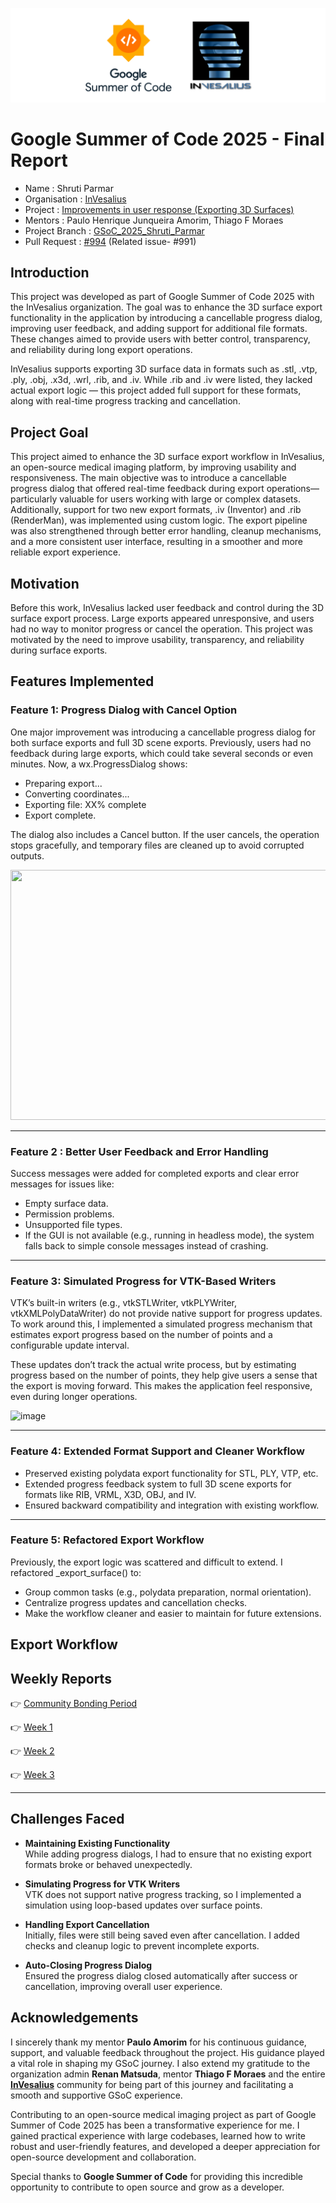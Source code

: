 ![Alt Text](https://github.com/shrutiparmar2003/Google-Summer-of-Code-2025-Final-Report/blob/main/images/cover%20img.png)
# Google Summer of Code 2025 - Final Report
- Name : Shruti Parmar
- Organisation : [InVesalius](https://invesalius.github.io/)
- Project : [Improvements in user response (Exporting 3D Surfaces)](https://summerofcode.withgoogle.com/programs/2025/projects/D5nIVoDd)
- Mentors : Paulo Henrique Junqueira Amorim, Thiago F Moraes
- Project Branch : [GSoC_2025_Shruti_Parmar](https://github.com/shrutiparmar2003/Improvements-in-user-response-loading-and-saving-files-/tree/feature/issue-991-progress-bar)
- Pull Request : [#994](https://github.com/invesalius/invesalius3/pull/994) (Related issue- #991)
## Introduction
This project was developed as part of Google Summer of Code 2025 with the InVesalius organization. The goal was to enhance the 3D surface export functionality in the application by introducing a cancellable progress dialog, improving user feedback, and adding support for additional file formats. These changes aimed to provide users with better control, transparency, and reliability during long export operations.

InVesalius supports exporting 3D surface data in formats such as .stl, .vtp, .ply, .obj, .x3d, .wrl, .rib, and .iv. While .rib and .iv were listed, they lacked actual export logic — this project added full support for these formats, along with real-time progress tracking and cancellation.

## Project Goal
This project aimed to enhance the 3D surface export workflow in InVesalius, an open-source medical imaging platform, by improving usability and responsiveness. The main objective was to introduce a cancellable progress dialog that offered real-time feedback during export operations—particularly valuable for users working with large or complex datasets. Additionally, support for two new export formats, .iv (Inventor) and .rib (RenderMan), was implemented using custom logic. The export pipeline was also strengthened through better error handling, cleanup mechanisms, and a more consistent user interface, resulting in a smoother and more reliable export experience.

## Motivation
Before this work, InVesalius lacked user feedback and control during the 3D surface export process. Large exports appeared unresponsive, and users had no way to monitor progress or cancel the operation. This project was motivated by the need to improve usability, transparency, and reliability during surface exports.

## Features Implemented
### Feature 1:  Progress Dialog with Cancel Option
One major improvement was introducing a cancellable progress dialog for both surface exports and full 3D scene exports.
Previously, users had no feedback during large exports, which could take several seconds or even minutes. Now, a wx.ProgressDialog shows:
- Preparing export...
- Converting coordinates...
- Exporting file: XX% complete
- Export complete.

The dialog also includes a Cancel button. If the user cancels, the operation stops gracefully, and temporary files are cleaned up to avoid corrupted outputs.

<img src="https://github.com/user-attachments/assets/1d0deedb-58dc-4ead-ba5f-9eab0fae05ef" width="800" height="400"/>





---  
### Feature 2 : Better User Feedback and Error Handling
Success messages were added for completed exports and clear error messages for issues like:
- Empty surface data.
- Permission problems.
- Unsupported file types.
- If the GUI is not available (e.g., running in headless mode), the system falls back to simple console messages instead of crashing.
---
### Feature 3: Simulated Progress for VTK-Based Writers
VTK’s built-in writers (e.g., vtkSTLWriter, vtkPLYWriter, vtkXMLPolyDataWriter) do not provide native support for progress updates. To work around this, I implemented a simulated progress mechanism that estimates export progress based on the number of points and a configurable update interval.

These updates don’t track the actual write process, but by estimating progress based on the number of points, they help give users a sense that the export is moving forward. This makes the application feel responsive, even during longer operations.

![image](https://github.com/user-attachments/assets/64361cf4-8085-475b-9ae7-5856d32fe0ee)


---  
### Feature 4: Extended Format Support and Cleaner Workflow
- Preserved existing polydata export functionality for STL, PLY, VTP, etc.
- Extended progress feedback system to full 3D scene exports for formats like RIB, VRML, X3D, OBJ, and IV.
- Ensured backward compatibility and integration with existing workflow.
 ---  





### Feature 5: Refactored Export Workflow
Previously, the export logic was scattered and difficult to extend.
I refactored _export_surface() to:
- Group common tasks (e.g., polydata preparation, normal orientation).
- Centralize progress updates and cancellation checks.
- Make the workflow cleaner and easier to maintain for future extensions.

## Export Workflow


## Weekly Reports
👉 [Community Bonding Period](https://github.com/shrutiparmar2003/Google-Summer-of-Code-2025-Final-Report/blob/main/Weekly%20Reports/Community%20Bonding%20Period.md) 

👉 [Week 1](https://github.com/shrutiparmar2003/Google-Summer-of-Code-2025-Final-Report/blob/main/Weekly%20Reports/Week%201.md)

👉 [Week 2](https://github.com/shrutiparmar2003/Google-Summer-of-Code-2025-Final-Report/blob/main/Weekly%20Reports/Week%202.md)

👉 [Week 3](https://github.com/shrutiparmar2003/Google-Summer-of-Code-2025-Final-Report/blob/main/Weekly%20Reports/Week%203.md)


---
## Challenges Faced

- **Maintaining Existing Functionality**  
  While adding progress dialogs, I had to ensure that no existing export formats broke or behaved unexpectedly.

- **Simulating Progress for VTK Writers**  
  VTK does not support native progress tracking, so I implemented a simulation using loop-based updates over surface points.

- **Handling Export Cancellation**  
  Initially, files were still being saved even after cancellation. I added checks and cleanup logic to prevent incomplete exports.

- **Auto-Closing Progress Dialog**  
  Ensured the progress dialog closed automatically after success or cancellation, improving overall user experience.

## Acknowledgements

I sincerely thank my mentor **Paulo Amorim** for his continuous guidance, support, and valuable feedback throughout the project. His guidance played a vital role in shaping my GSoC journey.
I also extend my gratitude to the organization admin **Renan Matsuda**, mentor **Thiago F Moraes** and the entire [**InVesalius**](https://github.com/invesalius) community for being part of this journey and facilitating a smooth and supportive GSoC experience.

Contributing to an open-source medical imaging project as part of Google Summer of Code 2025 has been a transformative experience for me. I gained practical experience with large codebases, learned how to write robust and user-friendly features, and developed a deeper appreciation for open-source development and collaboration.

Special thanks to **Google Summer of Code** for providing this incredible opportunity to contribute to open source and grow as a developer.





